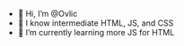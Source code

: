 - 👋 Hi, I’m @Ovlic
- 👀 I know intermediate HTML, JS, and CSS
- 🌱 I’m currently learning more JS for HTML
